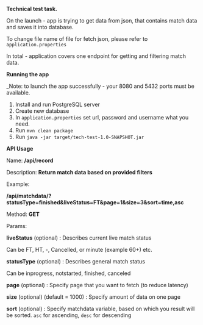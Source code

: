 **Technical test task.**

On the launch - app is trying to get data from json, that contains match data and saves it into database.

To change file name of file for fetch json, please refer to `application.properties` 

In total - application covers one endpoint for getting and filtering match data.
 

**Running the app**


_Note: to launch the app successfully - your 8080 and 5432 ports must be available. 

1. Install and run PostgreSQL server
2. Create new database
3. In `application.properties` set url, password and username what you need.
4. Run `mvn clean package`
5. Run `java -jar target/tech-test-1.0-SNAPSHOT.jar`

**API Usage**

Name: **/api/record**

Description: **Return match data based on provided filters** 

Example: 

**/api/matchdata/?statusType=finished&liveStatus=FT&page=1&size=3&sort=time,asc** 

Method: **GET**

Params:

**liveStatus** (optional) : Describes current live match status
 
 Can be FT, HT, -, Cancelled, or minute (example 60+) etc.
 
 **statusType** (optional) : Describes general match status
  
 Can be inprogress, notstarted, finished, canceled 
 
 **page** (optional)  : Specify page that you want to fetch (to reduce latency)
 
 **size** (optional) (default = 1000) : Specify amount of data on one page
 
 **sort** (optional) : Specify matchdata variable, based on which you result will be sorted. `asc` for ascending, `desc` for descending    

